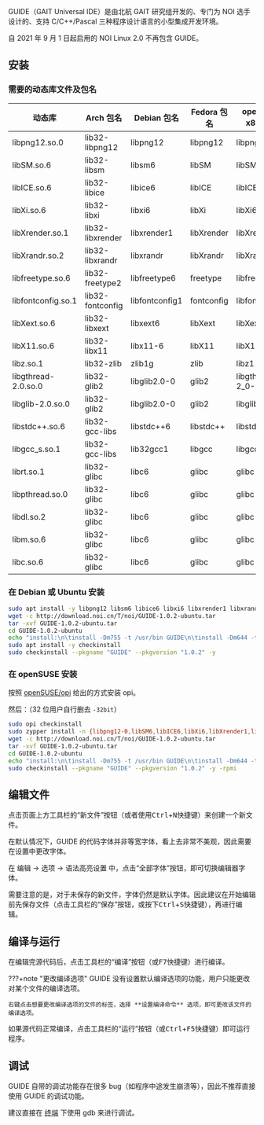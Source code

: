 GUIDE（GAIT Universal IDE）是由北航 GAIT 研究组开发的、专门为 NOI 选手设计的、支持 C/C++/Pascal 三种程序设计语言的小型集成开发环境。

自 2021 年 9 月 1 日起启用的 NOI Linux 2.0 不再包含 GUIDE。

## 安装

### 需要的动态库文件及包名

| 动态库                 | Arch 包名          | Debian 包名      | Fedora 包名  | openSUSE x86 包名  | openSUSE x86_64 包名     |
| ------------------- | ---------------- | -------------- | ---------- | ---------------- | ---------------------- |
| libpng12.so.0       | lib32-libpng12   | libpng12       | libpng12   | libpng12-0       | libpng12-0-32bit       |
| libSM.so.6          | lib32-libsm      | libsm6         | libSM      | libSM6           | libSM6-32bit           |
| libICE.so.6         | lib32-libice     | libice6        | libICE     | libICE6          | libICE6-32bit          |
| libXi.so.6          | lib32-libxi      | libxi6         | libXi      | libXi6           | libXi6-32bit           |
| libXrender.so.1     | lib32-libxrender | libxrender1    | libXrender | libXrender1      | libXrender1-32bit      |
| libXrandr.so.2      | lib32-libxrandr  | libxrandr      | libXrandr  | libXrandr2       | libXrandr2-32bit       |
| libfreetype.so.6    | lib32-freetype2  | libfreetype6   | freetype   | libfreetype6     | libfreetype6-32bit     |
| libfontconfig.so.1  | lib32-fontconfig | libfontconfig1 | fontconfig | libfontconfig1   | libfontconfig1-32bit   |
| libXext.so.6        | lib32-libxext    | libxext6       | libXext    | libXext6         | libXext6-32bit         |
| libX11.so.6         | lib32-libx11     | libx11-6       | libX11     | libX11-6         | libX11-6-32bit         |
| libz.so.1           | lib32-zlib       | zlib1g         | zlib       | libz1            | libz1-32bit            |
| libgthread-2.0.so.0 | lib32-glib2      | libglib2.0-0   | glib2      | libgthread-2_0-0 | libgthread-2_0-0-32bit |
| libglib-2.0.so.0    | lib32-glib2      | libglib2.0-0   | glib2      | libglib2_0-0     | libglib2_0-0-32bit     |
| libstdc++.so.6      | lib32-gcc-libs   | libstdc++6     | libstdc++  | libstdc++6       | libstdc++6-32bit       |
| libgcc_s.so.1       | lib32-gcc-libs   | lib32gcc1      | libgcc     | libgcc_s1        | libgcc_s1              |
| librt.so.1          | lib32-glibc      | libc6          | glibc      | glibc            | glibc-32bit            |
| libpthread.so.0     | lib32-glibc      | libc6          | glibc      | glibc            | glibc-32bit            |
| libdl.so.2          | lib32-glibc      | libc6          | glibc      | glibc            | glibc-32bit            |
| libm.so.6           | lib32-glibc      | libc6          | glibc      | glibc            | glibc-32bit            |
| libc.so.6           | lib32-glibc      | libc6          | glibc      | glibc            | glibc-32bit            |

### 在 Debian 或 Ubuntu 安装

```bash
sudo apt install -y libpng12 libsm6 libice6 libxi6 libxrender1 libxrandr libfreetype6 libfontconfig1 libxext6 libx11-6 zlib1g libglib2.0-0 libglib2.0-0 libstdc++6 lib32gcc1 libc6
wget -c http://download.noi.cn/T/noi/GUIDE-1.0.2-ubuntu.tar
tar -xvf GUIDE-1.0.2-ubuntu.tar
cd GUIDE-1.0.2-ubuntu
echo "install:\n\tinstall -Dm755 -t /usr/bin GUIDE\n\tinstall -Dm644 -t /usr/share/ lang_en.qm\n\tmkdir -p /usr/share/apis/ && cp -r apis/* /usr/share/apis/\n\tmkdir -p /usr/share/doc/GUIDE/ && mkdir -p /usr/share/doc/GUIDE/html/ && cp -r doc/*  /usr/share/doc/GUIDE/html/" > Makefile
sudo apt install -y checkinstall
sudo checkinstall --pkgname "GUIDE" --pkgversion "1.0.2" -y
```

### 在 openSUSE 安装

按照 [openSUSE/opi](https://github.com/openSUSE/opi#install) 给出的方式安装 opi。

然后：（32 位用户自行删去 `-32bit`）

```bash
sudo opi checkinstall
sudo zypper install -n {libpng12-0,libSM6,libICE6,libXi6,libXrender1,libXrandr2,libfreetype6,libfontconfig1,libXext6,libX11-6,libz1,libgthread-2_0-0,libglib2_0-0,libstdc++6,libgcc_s1,glibc}-32bit
wget -c http://download.noi.cn/T/noi/GUIDE-1.0.2-ubuntu.tar
tar -xvf GUIDE-1.0.2-ubuntu.tar
cd GUIDE-1.0.2-ubuntu
echo "install:\n\tinstall -Dm755 -t /usr/bin GUIDE\n\tinstall -Dm644 -t /usr/share/ lang_en.qm\n\tmkdir -p /usr/share/apis/ && cp -r apis/* /usr/share/apis/\n\tmkdir -p /usr/share/doc/GUIDE/ && mkdir -p /usr/share/doc/GUIDE/html/ && cp -r doc/*  /usr/share/doc/GUIDE/html/" > Makefile
sudo checkinstall --pkgname "GUIDE" --pkgversion "1.0.2" -y -rpmi
```

## 编辑文件

点击页面上方工具栏的“新文件”按钮（或者使用<kbd>Ctrl</kbd>+<kbd>N</kbd>快捷键）来创建一个新文件。

在默认情况下，GUIDE 的代码字体并非等宽字体，看上去非常不美观，因此需要在设置中更改字体。

在 编辑 -> 选项 -> 语法高亮设置 中，点击“全部字体”按钮，即可切换编辑器字体。

需要注意的是，对于未保存的新文件，字体仍然是默认字体。因此建议在开始编辑前先保存文件（点击工具栏的“保存”按钮，或按下<kbd>Ctrl</kbd>+<kbd>S</kbd>快捷键），再进行编辑。

## 编译与运行

在编辑完源代码后，点击工具栏的“编译”按钮（或<kbd>F7</kbd>快捷键）进行编译。

???+note "更改编译选项"
    GUIDE 没有设置默认编译选项的功能，用户只能更改对某个文件的编译选项。
    
    右键点击想要更改编译选项的文件的标签，选择 **设置编译命令** 选项，即可更改该文件的编译选项。

如果源代码正常编译，点击工具栏的“运行”按钮（或<kbd>Ctrl</kbd>+<kbd>F5</kbd>快捷键）即可运行程序。

## 调试

GUIDE 自带的调试功能存在很多 bug（如程序中途发生崩溃等），因此不推荐直接使用 GUIDE 的调试功能。

建议直接在 [终端](../cmd.md) 下使用 gdb 来进行调试。
